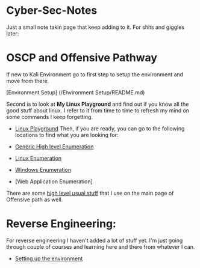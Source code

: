 # Cyber-Sec-Notes

Just a small note takin page that keep adding to it. For shits and giggles later:

# OSCP and Offensive Pathway

If new to Kali Environment go to first step to setup the environment and move from there.

[Environment Setup] (/Environment Setup/README.md)

Second is to look at **My Linux Playground** and find out if you know all the good stuff about linux. I refer to it from time to time to refresh my mind on some commands I keep forgetting.

- [Linux Playground](/Offensive%20Course%20Path/linux-playground.md) Then, if you are ready, you can go to the following locations to find what you are looking for:

- [Generic High level Enumeration](/Offensive%20Course%20Path/enumeration.md)

- [Linux Enumeration](/Offensive%20Course%20Path/enumeration-linux.md)
- [Windows Enumeration](/Offensive%20Course%20Path/enumeration-windows.md)
- [Web Application Enumeration]

There are some [high level usual stuff](/Offensive%20Course%20Path/README.md) that I use on the main page of Offensive path as well.

# Reverse Engineering:

For reverse engineering I haven't added a lot of stuff yet. I'm just going through couple of courses and learning here and there from whatever I can.

- [Setting up the environment](/Reverse%20Engineering/README.md)
